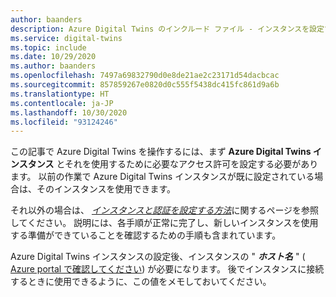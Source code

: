 ```yaml
---
author: baanders
description: Azure Digital Twins のインクルード ファイル - インスタンスを設定するための前提条件
ms.service: digital-twins
ms.topic: include
ms.date: 10/29/2020
ms.author: baanders
ms.openlocfilehash: 7497a69832790d0e8de21ae2c23171d54dacbcac
ms.sourcegitcommit: 857859267e0820d0c555f5438dc415fc861d9a6b
ms.translationtype: HT
ms.contentlocale: ja-JP
ms.lasthandoff: 10/30/2020
ms.locfileid: "93124246"
---
```

この記事で Azure Digital Twins を操作するには、まず **Azure Digital Twins インスタンス** とそれを使用するために必要なアクセス許可を設定する必要があります。 以前の作業で Azure Digital Twins インスタンスが既に設定されている場合は、そのインスタンスを使用できます。

それ以外の場合は、 [*インスタンスと認証を設定する方法*](../articles/digital-twins/how-to-set-up-instance-portal.md)に関するページを参照してください。 説明には、各手順が正常に完了し、新しいインスタンスを使用する準備ができていることを確認するための手順も含まれています。

Azure Digital Twins インスタンスの設定後、インスタンスの " **_ホスト名_** " ( [Azure portal で確認してください](../articles/digital-twins/how-to-set-up-instance-portal.md#verify-success-and-collect-important-values)) が必要になります。 後でインスタンスに接続するときに使用できるように、この値をメモしておいてください。